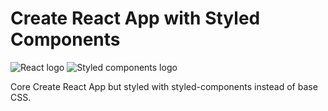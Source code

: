# Create React App with Styled Components

![React logo](https://i0.wp.com/storage.googleapis.com/blog-images-backup/1*3SVfBkNZI2f-sspiq59xcw.png?resize=391%2C321&ssl=1) ![Styled components logo](https://avatars0.githubusercontent.com/u/20658825?s=400&v=4)

Core Create React App but styled with styled-components instead of base CSS.
